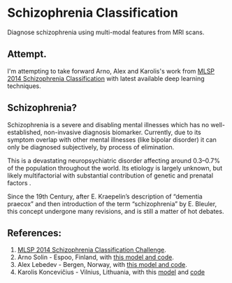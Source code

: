 # Schizophrenia Classification
Diagnose schizophrenia using multi-modal features from MRI scans.

## Attempt.

I'm attempting to take forward Arno, Alex and Karolis's work from [MLSP 2014 Schizophrenia Classification](https://www.kaggle.com/c/mlsp-2014-mri/overview/winners) with latest available deep learning techniques.


## Schizophrenia?


Schizophrenia is a severe and disabling mental illnesses which has no well-established, non-invasive diagnosis biomarker. Currently, due to its symptom overlap with other mental illnesses (like bipolar disorder) it can only be diagnosed subjectively, by process of elimination.

This is a devastating neuropsychiatric disorder affecting around 0.3–0.7% of the population throughout the world. Its etiology is largely unknown, but likely multifactorial with substantial contribution of genetic and prenatal factors . 

Since the 19th Century, after E. Kraepelin’s description of “dementia praecox” and then introduction of the term “schizophrenia” by E. Bleuler, this concept undergone many revisions, and is still a matter of hot debates.

## References:


1. [MLSP 2014 Schizophrenia Classification Challenge](https://www.kaggle.com/c/mlsp-2014-mri/overview/description).
2. Arno Solin - Espoo, Finland, with [this model and code](https://www.kaggle.com/c/mlsp-2014-mri/forums/t/9907/1st-position-solution).
3. Alex Lebedev - Bergen, Norway, with [this model and code](https://www.kaggle.com/c/mlsp-2014-mri/forums/t/9854/2nd-position-solution).
4. Karolis Koncevičius - Vilnius, Lithuania, with this [model](https://www.kaggle.com/c/mlsp-2014-mri/forums/t/9967/3rd-position-solution) and [code](https://github.com/KarolisKoncevicius/Kaggle-MLSP-Schizo-3rd)

